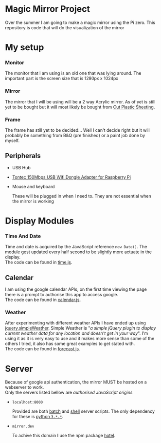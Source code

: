 # Magic Mirror Project
Over the summer I am going to make a magic mirror using the Pi zero. This repository is code that will do the visualization of the mirror

# My setup
### Monitor
The monitor that I am using is an old one that was lying around.
The important part is the screen size that is 1280px x 1024px

### Mirror
The mirror that I will be using will be a 2 way Acrylic mirror.
As of yet is still yet to be bought but it will most likely be bought from [Cut Plastic Sheeting](http://www.cutplasticsheeting.co.uk/mirrored-sheeting/two-way-acrylic-mirror).

### Frame
The frame has still yet to be decided... Well I can't decide right but it will probably be something from B&Q (pre finished) or a paint job done by myself.

## Peripherals
- USB Hub

- [Tontec 150Mbps USB Wifi Dongle Adapter for Raspberry Pi](https://www.amazon.co.uk/Tontec-150Mbps-Adapter-Raspberry-Windows/dp/B010AKMF3Y/)

- Mouse and keyboard

	These will be plugged in when I need to. They are not essential when the mirror is working

# Display Modules
### Time And Date
Time and date is acquired by the JavaScript reference `new Date()`. The module gest updated every half second to be slightly more actuate in the display.
<br>The code can be found in [time.js](site/assets/script/time.js).

## Calendar
I am using the google calendar APIs, on the first time viewing the page there is a prompt to authorise this app to access google.
<br>The code can be found in [calendar.js](site/assets/script/calendar.js).

### Weather
After experimenting with different weather APIs I have ended up using [jquery.simpleWeather](http://simpleweatherjs.com).
Simple Weather is "*a simple jQuery plugin to display current weather data for any location and doesn't get in your way*". I'm using it as it is very easy to use and it makes more sense than some of the others I tried, it also has some great examples to get stated with.
<br>The code can be found in [forecast.js](site/assets/script/forecast.js).

# Server
Because of google api authentication, the mirror MUST be hosted on a webserver to work.<br>
Only the servers listed bellow are *authorised JavaScript origins*
- `localhost:8000`

	Provided are both [batch](startserver.bat) and [shell](startserver.sh) server scripts. The only dependency for these is [python `3.*.*`](https://www.python.org/).
- `mirror.dev`

	To achive this domain I use the npm package [hotel](https://github.com/typicode/hotel#hotel--).

